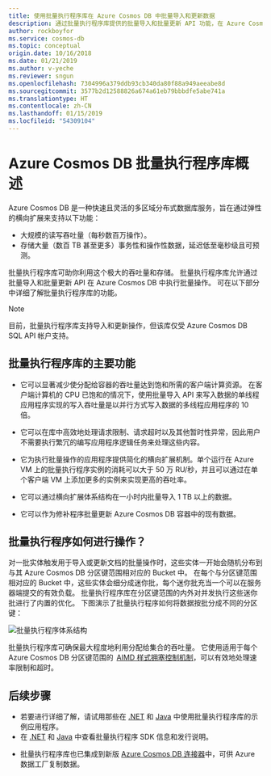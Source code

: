 ```yaml
---
title: 使用批量执行程序库在 Azure Cosmos DB 中批量导入和更新数据
description: 通过批量执行程序库提供的批量导入和批量更新 API 功能，在 Azure Cosmos DB 中执行批量操作。
author: rockboyfor
ms.service: cosmos-db
ms.topic: conceptual
origin.date: 10/16/2018
ms.date: 01/21/2019
ms.author: v-yeche
ms.reviewer: sngun
ms.openlocfilehash: 7304996a379ddb93cb340da80f88a949aeeabe8d
ms.sourcegitcommit: 3577b2d12588826a674a61eb79bbbdfe5abe741a
ms.translationtype: HT
ms.contentlocale: zh-CN
ms.lasthandoff: 01/15/2019
ms.locfileid: "54309104"
---
```

# <a name="azure-cosmos-db-bulk-executor-library-overview"></a>Azure Cosmos DB 批量执行程序库概述

Azure Cosmos DB 是一种快速且灵活的多区域分布式数据库服务，旨在通过弹性的横向扩展来支持以下功能： 

* 大规模的读写吞吐量（每秒数百万操作）。  
* 存储大量（数百 TB 甚至更多）事务性和操作性数据，延迟低至毫秒级且可预测。  

批量执行程序库可助你利用这个极大的吞吐量和存储。 批量执行程序库允许通过批量导入和批量更新 API 在 Azure Cosmos DB 中执行批量操作。 可在以下部分中详细了解批量执行程序库的功能。 

> [!NOTE] 
> 目前，批量执行程序库支持导入和更新操作，但该库仅受 Azure Cosmos DB SQL API 帐户支持。

<!--Not Available on Gremlin API-->
## <a name="key-features-of-the-bulk-executor-library"></a>批量执行程序库的主要功能  

* 它可以显著减少使分配给容器的吞吐量达到饱和所需的客户端计算资源。 在客户端计算机的 CPU 已饱和的情况下，使用批量导入 API 来写入数据的单线程应用程序实现的写入吞吐量是以并行方式写入数据的多线程应用程序的 10 倍。  

* 它可以在库中高效地处理请求限制、请求超时以及其他暂时性异常，因此用户不需要执行繁冗的编写应用程序逻辑任务来处理这些内容。  

* 它为执行批量操作的应用程序提供简化的横向扩展机制。单个运行在 Azure VM 上的批量执行程序实例的消耗可以大于 50 万 RU/秒，并且可以通过在单个客户端 VM 上添加更多的实例来实现更高的吞吐率。  

* 它可以通过横向扩展体系结构在一小时内批量导入 1 TB 以上的数据。  

* 它可以作为修补程序批量更新 Azure Cosmos DB 容器中的现有数据。 

## <a name="how-does-the-bulk-executor-operate"></a>批量执行程序如何进行操作？ 

对一批实体触发用于导入或更新文档的批量操作时，这些实体一开始会随机分布到与其 Azure Cosmos DB 分区键范围相对应的 Bucket 中。 在每个与分区键范围相对应的 Bucket 中，这些实体会细分成迷你批，每个迷你批充当一个可以在服务器端提交的有效负载。 批量执行程序库在分区键范围的内外对并发执行这些迷你批进行了内置的优化。 下图演示了批量执行程序如何将数据按批分成不同的分区键：  

![批量执行程序体系结构](./media/bulk-executor-overview/bulk-executor-architecture.png)

批量执行程序库可确保最大程度地利用分配给集合的吞吐量。 它使用适用于每个 Azure Cosmos DB 分区键范围的  [AIMD 样式拥塞控制机制](https://tools.ietf.org/html/rfc5681)，可以有效地处理速率限制和超时。 

## <a name="next-steps"></a>后续步骤 

* 若要进行详细了解，请试用那些在 [.NET](bulk-executor-dot-net.md) 和 [Java](bulk-executor-java.md) 中使用批量执行程序库的示例应用程序。  
* 在 [.NET](sql-api-sdk-bulk-executor-dot-net.md) 和 [Java](sql-api-sdk-bulk-executor-java.md) 中查看批量执行程序 SDK 信息和发行说明。

<!--Not Available on Line  [Azure Cosmos DB Spark connector](spark-connector.md)-->

* 批量执行程序库也已集成到新版 [Azure Cosmos DB 连接器](https://aka.ms/bulkexecutor-adf-v2)中，可供 Azure 数据工厂复制数据。

<!-- Update_Description: update meta properties -->